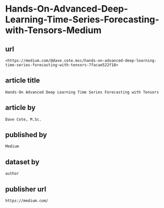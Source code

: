 # Hands-On-Advanced-Deep-Learning-Time-Series-Forecasting-with-Tensors-Medium

## url

    <https://medium.com/@dave.cote.msc/hands-on-advanced-deep-learning-time-series-forecasting-with-tensors-7facae522f18>

## article title

    Hands-On Advanced Deep Learning Time Series Forecasting with Tensors

## article by

    Dave Cote, M.Sc.

## published by

    Medium

## dataset by

    author

## publisher url

    https://medium.com/

